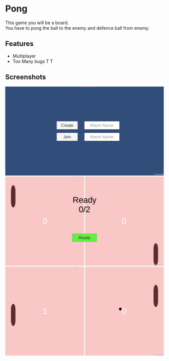 
# Pong

This game you will be a board.\
You have to pong the ball to the enemy and defence ball from enemy.
## Features

- Multiplayer
- Too Many bugs T T


## Screenshots

![App Screenshot 1](/Screenshot/1.png?raw=true)
![App Screenshot 2](/Screenshot/2.png?raw=true)
![App Screenshot 2](/Screenshot/3.png?raw=true)

